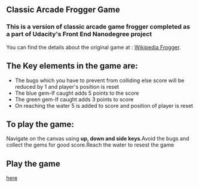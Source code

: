 ## Classic Arcade Frogger Game  
### This is a version of classic arcade game frogger completed as a part of Udacity's Front End Nanodegree project  
You can find the details about the original game at : [Wikipedia Frogger](https://en.wikipedia.org/wiki/Frogger). 
## The Key elements in the game are:  
* The bugs which you have to prevent from colliding else score will be reduced by 1 and player's position is reset 
*  The blue gem-If caught adds 5 points to the score  
*  The green gem-If caught adds 3 points to score  
*  On reaching the water 5 is added to score and position of player is reset  

## To play the game:  
Navigate on the canvas using **up, down and side keys**.Avoid the bugs and collect the gems for good score.Reach the water to resest the game

## Play the game 
[here](https://garima5.github.io/frontend-nanodegree-arcade-game/index.html)
